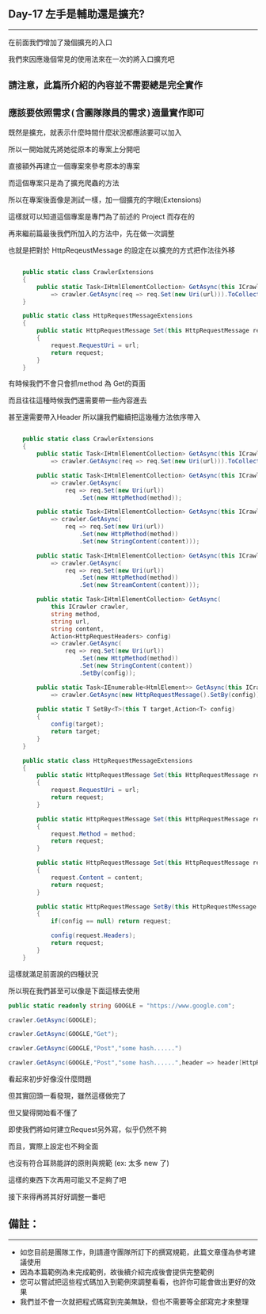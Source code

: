 ## Day-17 左手是輔助還是擴充? 
---

在前面我們增加了幾個擴充的入口

我們來因應幾個常見的使用法來在一次的將入口擴充吧

## `請注意，此篇所介紹的內容並不需要總是完全實作`
## `應該要依照需求(含團隊隊員的需求)適量實作即可`

既然是擴充，就表示什麼時間什麼狀況都應該要可以加入

所以一開始就先將她從原本的專案上分開吧

直接額外再建立一個專案來參考原本的專案

而這個專案只是為了擴充爬蟲的方法

所以在專案後面像是測試一樣，加一個擴充的字眼(Extensions)

這樣就可以知道這個專案是專門為了前述的 Project 而存在的

再來繼前篇最後我們所加入的方法中，先在做一次調整

也就是把對於 HttpReqeustMessage 的設定在以擴充的方式把作法往外移

```csharp

    public static class CrawlerExtensions
    {
        public static Task<IHtmlElementCollection> GetAsync(this ICrawler crawler,string url)
            => crawler.GetAsync(req => req.Set(new Uri(url))).ToCollectionsAsync();
    }

    public static class HttpRequestMessageExtensions
    {
        public static HttpRequestMessage Set(this HttpRequestMessage request,Uri url)
        {
            request.RequestUri = url;
            return request;
        }
    }

```

有時候我們不會只會抓method 為 Get的頁面

而且往往這種時候我們還需要帶一些內容進去

甚至還需要帶入Header 所以讓我們繼續把這幾種方法依序帶入

```csharp

    public static class CrawlerExtensions
    {
        public static Task<IHtmlElementCollection> GetAsync(this ICrawler crawler,string url)
            => crawler.GetAsync(req => req.Set(new Uri(url))).ToCollectionsAsync();

        public static Task<IHtmlElementCollection> GetAsync(this ICrawler crawler,string url,string method)
            => crawler.GetAsync(
                req => req.Set(new Uri(url))
                    .Set(new HttpMethod(method));

        public static Task<IHtmlElementCollection> GetAsync(this ICrawler crawler,string method,string url,string content)
            => crawler.GetAsync(
                req => req.Set(new Uri(url))
                    .Set(new HttpMethod(method))
                    .Set(new StringContent(content)));

        public static Task<IHtmlElementCollection> GetAsync(this ICrawler crawler,string method,string url,Stream content)
            => crawler.GetAsync(
                req => req.Set(new Uri(url))
                    .Set(new HttpMethod(method))
                    .Set(new StreamContent(content)));

        public static Task<IHtmlElementCollection> GetAsync(
            this ICrawler crawler,
            string method,
            string url,
            string content,
            Action<HttpRequestHeaders> config)
            => crawler.GetAsync(
                req => req.Set(new Uri(url))
                    .Set(new HttpMethod(method))
                    .Set(new StringContent(content))
                    .SetBy(config));

        public static Task<IEnumerable<HtmlElement>> GetAsync(this ICrawler crawler,Action<HttpRequestMessage> config)
            => crawler.GetAsync(new HttpRequestMessage().SetBy(config));
        
        public static T SetBy<T>(this T target,Action<T> config)
        {
            config(target);
            return target;
        }
    }

    public static class HttpRequestMessageExtensions
    {
        public static HttpRequestMessage Set(this HttpRequestMessage request,Uri url)
        {
            request.RequestUri = url;
            return request;
        }

        public static HttpRequestMessage Set(this HttpRequestMessage request,HttpMethod method)
        {
            request.Method = method;
            return request;
        }

        public static HttpRequestMessage Set(this HttpRequestMessage request,HttpContent content)
        {
            request.Content = content;
            return request;
        }

        public static HttpRequestMessage SetBy(this HttpRequestMessage request,Action<HttpRequestHeaders> config)
        {
            if(config == null) return request;

            config(request.Headers);
            return request;
        }
    }

```

這樣就滿足前面說的四種狀況

所以現在我們甚至可以像是下面這樣去使用

```csharp
public static readonly string GOOGLE = "https://www.google.com";

crawler.GetAsync(GOOGLE);

crawler.GetAsync(GOOGLE,"Get");

crawler.GetAsync(GOOGLE,"Post","some hash......")

crawler.GetAsync(GOOGLE,"Post","some hash......",header => header[HttpRequestHeader.ContentLanguage] = "zh-tw")
```

看起來初步好像沒什麼問題

但其實回頭一看發現，雖然這樣做完了

但又變得開始看不懂了

即使我們將如何建立Request另外寫，似乎仍然不夠

而且，實際上設定也不夠全面

也沒有符合耳熟能詳的原則與規範 (ex: 太多 new 了)

這樣的東西下次再用可能又不足夠了吧

接下來得再將其好好調整一番吧

## 備註：
---

  - 如您目前是團隊工作，則請遵守團隊所訂下的撰寫規範，此篇文章僅為參考建議使用
  - 因為本篇範例為未完成範例，故後續介紹完成後會提供完整範例 
  - 您可以嘗試把這些程式碼加入到範例來調整看看，也許你可能會做出更好的效果
  - 我們並不會一次就把程式碼寫到完美無缺，但也不需要等全部寫完才來整理